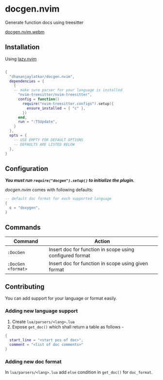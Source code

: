# docgen.nvim

Generate function docs using treesitter

[docgen.nvim.webm](https://github.com/dhananjaylatkar/docgen.nvim/assets/27724944/e560572e-7539-4b26-b8e2-2d899cbde877)

## Installation

Using [lazy.nvim](https://github.com/folke/lazy.nvim)

```lua

{
  "dhananjaylatkar/docgen.nvim",
  dependencies = {
    {
    -- make sure parser for your language is installed
      "nvim-treesitter/nvim-treesitter",
      config = function()
        require("nvim-treesitter.configs").setup({
          ensure_installed = { "c" },
        })
      end,
      run = ":TSUpdate",
    }
  },
  opts = {
    -- USE EMPTY FOR DEFAULT OPTIONS
    -- DEFAULTS ARE LISTED BELOW
  },
}
```

## Configuration

_**You must run `require("docgen").setup()` to initialize the plugin.**_

_docgen.nvim_ comes with following defaults:

```lua
-- default doc format for each supported language
{
  c = "doxygen",
}
```

## Commands

| Command            | Action                                                   |
| ------------------ | -------------------------------------------------------- |
| `:DocGen`          | Insert doc for function in scope using configured format |
| `:DocGen <format>` | Insert doc for function in scope using given format      |

## Contributing

You can add support for your language or format easily.

### Adding new language support

1. Create `lua/parsers/<lang>.lua`
2. Expose `get_doc()` which shall return a table as follows -

```lua
{
  start_line = "<start pos of doc>",
  comment = "<list of doc comments>"
}
```

### Adding new doc format

In `lua/parsers/<lang>.lua` add `else` condition in `get_doc()` for `doc_format`.
